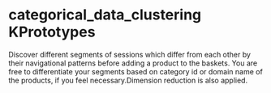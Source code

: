 # categorical_data_clustering KPrototypes

Discover different segments of sessions which differ from each other by their navigational patterns before adding a product to the baskets. You are free to differentiate your segments based on category id or domain name of the products, if you feel necessary.Dimension reduction is also applied.
